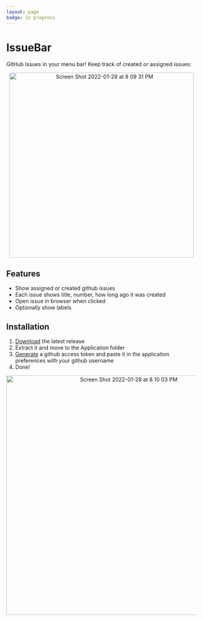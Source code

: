```yaml
---
layout: page
badge: in progress
---
```

# IssueBar

GitHub Issues in your menu bar! Keep track of created or assigned issues:

<p align="center">
  <img width="488" alt="Screen Shot 2022-01-28 at 8 09 31 PM" src="https://user-images.githubusercontent.com/9363150/151640930-daeca9fe-c752-45be-b633-204d18e16c6c.png">
</p>

## Features

 - Show assigned or created github issues
 - Each issue shows title, number, how long ago it was created
 - Open issue in browser when clicked
 - Optionally show labels

## Installation

1. [Download](https://github.com/menubar-apps/IssueBar/releases/latest/download/pullBar.zip) the latest release
1. Extract it and move to the Application folder
1. [Generate](https://github.com/settings/tokens/new?scopes=repo) a github access token and paste it in the application preferences with your github username
1. Done!

<p align="center">
  <img width="632" alt="Screen Shot 2022-01-28 at 8 10 03 PM" src="https://user-images.githubusercontent.com/9363150/151640968-ec939c7e-d19f-4a08-a9ea-3483d3b3961c.png">
</p>
